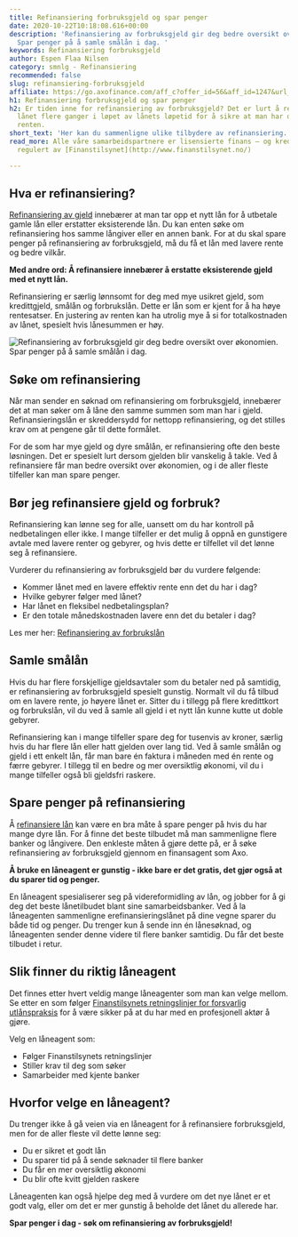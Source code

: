 ```yaml
---
title: Refinansiering forbruksgjeld og spar penger
date: 2020-10-22T10:18:08.616+00:00
description: 'Refinansiering av forbruksgjeld gir deg bedre oversikt over økonomien.
  Spar penger på å samle smålån i dag. '
keywords: Refinansiering forbruksgjeld
author: Espen Flaa Nilsen
category: smnlg - Refinansiering
recommended: false
slug: refinansiering-forbruksgjeld
affiliate: https://go.axofinance.com/aff_c?offer_id=56&aff_id=1247&url_id=82&source=Dagbladet&aff_sub=A14
h1: Refinansiering forbruksgjeld og spar penger
h2: Er tiden inne for refinansiering av forbruksgjeld? Det er lurt å refinansiere
  lånet flere ganger i løpet av lånets løpetid for å sikre at man har den laveste
  renten.
short_text: 'Her kan du sammenligne ulike tilbydere av refinansiering. '
read_more: Alle våre samarbeidspartnere er lisensierte finans – og kredittselskaper
  regulert av [Finanstilsynet](http://www.finanstilsynet.no/)

---
```

## Hva er refinansiering?

[Refinansiering av gjeld](https://www.dagbladet.no/refinansiering) innebærer at man tar opp et nytt lån for å utbetale gamle lån eller erstatter eksisterende lån. Du kan enten søke om refinansiering hos samme långiver eller en annen bank. For at du skal spare penger på refinansiering av forbruksgjeld, må du få et lån med lavere rente og bedre vilkår.

**Med andre ord: Å refinansiere innebærer å erstatte eksisterende gjeld med et nytt lån.**

Refinansiering er særlig lønnsomt for deg med mye usikret gjeld, som kredittgjeld, smålån og forbrukslån. Dette er lån som er kjent for å ha høye rentesatser. En justering av renten kan ha utrolig mye å si for totalkostnaden av lånet, spesielt hvis lånesummen er høy.

![Refinansiering av forbruksgjeld gir deg bedre oversikt over økonomien. Spar penger på å samle smålån i dag.](https://www.dagbladet.no/images/72639083.jpg?imageId=72639083&width=980&height=559)

## Søke om refinansiering

Når man sender en søknad om refinansiering om forbruksgjeld, innebærer det at man søker om å låne den samme summen som man har i gjeld. Refinansieringslån er skreddersydd for nettopp refinansiering, og det stilles krav om at pengene går til dette formålet.

For de som har mye gjeld og dyre smålån, er refinansiering ofte den beste løsningen. Det er spesielt lurt dersom gjelden blir vanskelig å takle. Ved å refinansiere får man bedre oversikt over økonomien, og i de aller fleste tilfeller kan man spare penger.

## Bør jeg refinansiere gjeld og forbruk?

Refinansiering kan lønne seg for alle, uansett om du har kontroll på nedbetalingen eller ikke. I mange tilfeller er det mulig å oppnå en gunstigere avtale med lavere renter og gebyrer, og hvis dette er tilfellet vil det lønne seg å refinansiere.

Vurderer du refinansiering av forbruksgjeld bør du vurdere følgende:

* Kommer lånet med en lavere effektiv rente enn det du har i dag?
* Hvilke gebyrer følger med lånet?
* Har lånet en fleksibel nedbetalingsplan?
* Er den totale månedskostnaden lavere enn det du betaler i dag?

Les mer her: [Refinansiering av forbrukslån](https://www.dagbladet.no/annonse/refinansiering-av-forbrukslan/72065865)

<content-btn text="SØK HER" :url="affiliate" rel="nofollow"></content-btn>

## Samle smålån

Hvis du har flere forskjellige gjeldsavtaler som du betaler ned på samtidig, er refinansiering av forbruksgjeld spesielt gunstig. Normalt vil du få tilbud om en lavere rente, jo høyere lånet er. Sitter du i tillegg på flere kredittkort og forbrukslån, vil du ved å samle all gjeld i et nytt lån kunne kutte ut doble gebyrer.

Refinansiering kan i mange tilfeller spare deg for tusenvis av kroner, særlig hvis du har flere lån eller hatt gjelden over lang tid. Ved å samle smålån og gjeld i ett enkelt lån, får man bare én faktura i måneden med én rente og færre gebyrer. I tillegg til en bedre og mer oversiktlig økonomi, vil du i mange tilfeller også bli gjeldsfri raskere.

## Spare penger på refinansiering

Å [refinansiere lån](https://www.dagbladet.no/annonse/refinansiere-lan/72065393) kan være en bra måte å spare penger på hvis du har mange dyre lån. For å finne det beste tilbudet må man sammenligne flere banker og långivere. Den enkleste måten å gjøre dette på, er å søke refinansiering av forbruksgjeld gjennom en finansagent som Axo.

**Å bruke en låneagent er gunstig - ikke bare er det gratis, det gjør også at du sparer tid og penger.**

En låneagent spesialiserer seg på videreformidling av lån, og jobber for å gi deg det beste lånetilbudet blant sine samarbeidsbanker. Ved å la låneagenten sammenligne erefinansieringslånet på dine vegne sparer du både tid og penger. Du trenger kun å sende inn én lånesøknad, og låneagenten sender denne videre til flere banker samtidig. Du får det beste tilbudet i retur.

## Slik finner du riktig låneagent

Det finnes etter hvert veldig mange låneagenter som man kan velge mellom. Se etter en som følger [Finanstilsynets retningslinjer for forsvarlig utlånspraksis](https://www.finanstilsynet.no/nyhetsarkiv/rundskriv/2017/finanstilsynets-retningslinjer-for-forsvarlig-utlanspraksis-for-forbrukslan/) for å være sikker på at du har med en profesjonell aktør å gjøre.

Velg en låneagent som:

* Følger Finanstilsynets retningslinjer
* Stiller krav til deg som søker
* Samarbeider med kjente banker

## Hvorfor velge en låneagent?

Du trenger ikke å gå veien via en låneagent for å refinansiere forbruksgjeld, men for de aller fleste vil dette lønne seg:

* Du er sikret et godt lån
* Du sparer tid på å sende søknader til flere banker
* Du får en mer oversiktlig økonomi
* Du blir ofte kvitt gjelden raskere

Låneagenten kan også hjelpe deg med å vurdere om det nye lånet er et godt valg, eller om det er mer gunstig å beholde det lånet du allerede har.

**Spar penger i dag - søk om refinansiering av forbruksgjeld!**

<content-btn text="SØK HER" :url="affiliate" rel="nofollow"></content-btn>
